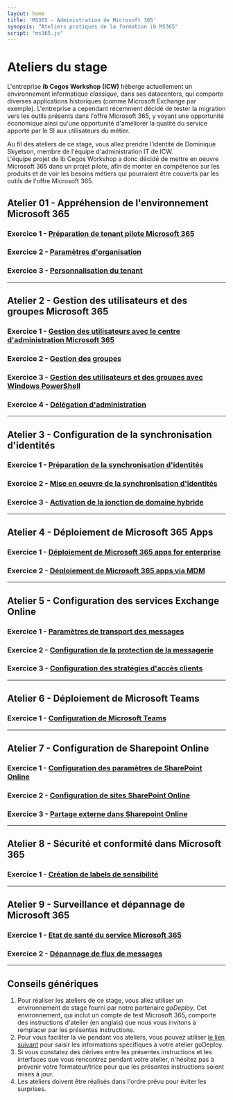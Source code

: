 ```yaml
---
layout: home
title: 'MS365 - Administration de Microsoft 365'
synopsis: "Ateliers pratiques de la formation ib MS365"
script: "ms365.js"
---
```

# Ateliers du stage
L'entreprise **ib Cegos Workshop (ICW)** héberge actuellement un environnement informatique *classique*, dans ses datacenters, qui comporte diverses applications historiques (comme Microsoft Exchange par exemple). L'entreprise a cependant récemment décidé de tester la migration vers les outils présents dans l'offre Microsoft 365, y voyant une opportunité économique ainsi qu'une opportunité d'améliorer la qualité du service apporté par le SI aux utilisateurs du métier.  

Au fil des ateliers de ce stage, vous allez prendre l'identité de Dominique Skyetson, membre de l'équipe d'administration IT de ICW.  
L'équipe projet de ib Cegos Workshop a donc décidé de mettre en oeuvre Microsoft 365 dans un projet pilote, afin de monter en compétence sur les produits et de voir les besoins métiers qui pourraient être couverts par les outils de l'offre Microsoft 365.  

## Atelier 01 - Appréhension de l'environnement Microsoft 365
### Exercice 1 - [Préparation de tenant pilote Microsoft 365](lab1e1)
### Exercice 2 - [Paramètres d'organisation](lab1e2)
### Exercice 3 - [Personnalisation du tenant](lab1e3)
___
## Atelier 2 - Gestion des utilisateurs et des groupes Microsoft 365
### Exercice 1 - [Gestion des utilisateurs avec le centre d'administration Microsoft 365](lab2e1)
### Exercice 2 - [Gestion des groupes](lab2e2)
### Exercice 3 - [Gestion des utilisateurs et des groupes avec Windows PowerShell](lab2e3)
### Exercice 4 - [Délégation d'administration](lab2e4)
___
## Atelier 3 - Configuration de la synchronisation d'identités
### Exercice 1 - [Préparation de la synchronisation d'identités](lab3e1)
### Exercice 2 - [Mise en oeuvre de la synchronisation d'identités](lab3e2)
### Exercice 3 - [Activation de la jonction de domaine hybride](lab3e3)
___
## Atelier 4 - Déploiement de Microsoft 365 Apps
### Exercice 1 - [Déploiement de Microsoft 365 apps for enterprise](lab4e1)
### Exercice 2 - [Déploiement de Microsoft 365 apps via MDM](lab4e2)
___
## Atelier 5 - Configuration des services Exchange Online
### Exercice 1 - [Paramètres de transport des messages](lab5e1)
### Exercice 2 - [Configuration de la protection de la messagerie](lab5e2)
### Exercice 3 - [Configuration des stratégies d'accès clients](lab5e3)
___
## Atelier 6 - Déploiement de Microsoft Teams
### Exercice 1 - [Configuration de Microsoft Teams](lab6e1)
___
## Atelier 7 - Configuration de Sharepoint Online
### Exercice 1 - [Configuration des paramètres de SharePoint Online](lab7e1)
### Exercice 2 - [Configuration de sites SharePoint Online](lab7e2)
### Exercice 3 - [Partage externe dans Sharepoint Online](lab7e3)
___
## Atelier 8 - Sécurité et conformité dans Microsoft 365
### Exercice 1 - [Création de labels de sensibilité](lab8e1)
___
## Atelier 9 - Surveillance et dépannage de Microsoft 365
### Exercice 1 - [Etat de santé du service Microsoft 365](lab9e1)
### Exercice 2 - [Dépannage de flux de messages](lab9e2)
___
## Conseils génériques
1. Pour réaliser les ateliers de ce stage, vous allez utiliser un environnement de stage fourni par notre partenaire *goDeploy*. Cet environnement, qui inclut un compte de test Microsoft 365, comporte des instructions d'atelier (en anglais) que nous vous invitons à remplacer par les présentes instructions.
1. Pour vous faciliter la vie pendant vos ateliers, vous pouvez utiliser <a href="#" onclick="document.getElementById('domainInput').style.display = 'block';return false">le lien suivant</a> pour saisir les informations spécifiques à votre atelier goDeploy.
1. Si vous constatez des dérives entre les présentes instructions et les interfaces que vous rencontrez pendant votre atelier, n'hésitez pas à prévenir votre formateur/trice pour que les présentes instructions soient mises à jour.  
1. Les ateliers doivent être réalisés dans l'ordre prévu pour éviter les surprises.